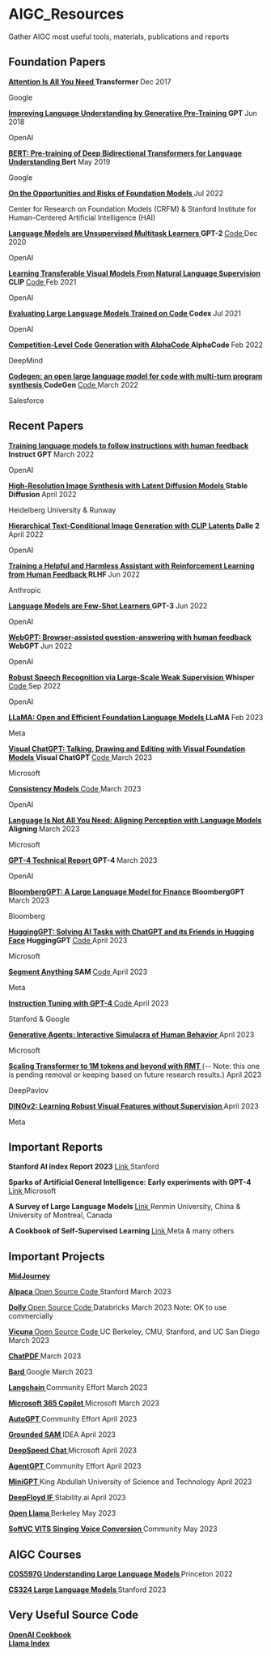 # AIGC_Resources
Gather AIGC most useful tools, materials, publications and reports

<h2> Foundation Papers </h2>

<b> <a href="https://arxiv.org/pdf/1706.03762.pdf" target="_blank"> Attention Is All You Need </a>   Transformer  </b> Dec 2017
<p> Google</p>

<b> <a href="https://arxiv.org/pdf/2108.07258.pdf" target="_blank"> Improving Language Understanding by Generative Pre-Training </a>   GPT  </b> Jun 2018
<p> OpenAI</p>

<b> <a href="https://arxiv.org/pdf/1810.04805.pdf" target="_blank"> BERT: Pre-training of Deep Bidirectional Transformers for Language Understanding </a>   Bert  </b> May 2019
<p> Google</p>

<b> <a href="https://cdn.openai.com/research-covers/language-unsupervised/language_understanding_paper.pdf" target="_blank"> On the Opportunities and Risks of Foundation Models  </a> </b>  Jul 2022
<p> Center for Research on Foundation Models (CRFM)  &
Stanford Institute for Human-Centered Artificial Intelligence (HAI) </p>

<b> <a href="https://d4mucfpksywv.cloudfront.net/better-language-models/language-models.pdf" target="_blank"> Language Models are Unsupervised Multitask Learners </a>   GPT-2  </b> <a href="https://github.com/openai/gpt-2" target="_blank"> Code </a> Dec 2020
<p> OpenAI</p>

<b> <a href="https://arxiv.org/pdf/2103.00020.pdf" target="_blank"> Learning Transferable Visual Models From Natural Language Supervision </a>   CLIP  </b> <a href="https://github.com/openai/CLIP" target="_blank"> Code </a> Feb 2021
<p> OpenAI</p>

<b> <a href="https://arxiv.org/pdf/2107.03374.pdf" target="_blank"> Evaluating Large Language Models Trained on Code </a>  Codex </b> Jul 2021
<p> OpenAI</p>

<b> <a href="https://arxiv.org/pdf/2203.07814.pdf" target="_blank"> Competition-Level Code Generation with AlphaCode </a>  AlphaCode </b> Feb 2022
<p> DeepMind</p>

<b> <a href="https://arxiv.org/pdf/2203.13474.pdf" target="_blank"> Codegen: an open large language model for code with multi-turn program synthesis </a>  CodeGen </b> <a href="https://github.com/salesforce/CodeGen" target="_blank"> Code </a> March 2022
<p> Salesforce</p>


<h2> Recent Papers </h2>

<b> <a href="https://arxiv.org/pdf/2203.02155.pdf" target="_blank"> Training language models to follow instructions with human feedback </a>   Instruct GPT  </b> March 2022
<p> OpenAI </p>

<b> <a href="https://arxiv.org/pdf/2112.10752.pdf" target="_blank"> High-Resolution Image Synthesis with Latent Diffusion Models </a>   Stable Diffusion  </b> April 2022
<p> Heidelberg University & Runway </p>

<b> <a href="https://cdn.openai.com/papers/dall-e-2.pdf" target="_blank"> Hierarchical Text-Conditional Image Generation with CLIP Latents </a>   Dalle 2  </b> April 2022
<p> OpenAI </p>

<b> <a href="https://arxiv.org/pdf/2204.05862.pdf" target="_blank"> Training a Helpful and Harmless Assistant with Reinforcement Learning from Human Feedback </a>   RLHF  </b> Jun 2022
<p> Anthropic</p>

<b> <a href="https://arxiv.org/pdf/2005.14165.pdf" target="_blank"> Language Models are Few-Shot Learners </a>   GPT-3  </b> Jun 2022
<p> OpenAI</p>

<b> <a href="https://arxiv.org/pdf/2112.09332.pdf" target="_blank"> WebGPT: Browser-assisted question-answering with human feedback </a>   WebGPT  </b> Jun 2022
<p> OpenAI</p>

<b> <a href="https://cdn.openai.com/papers/whisper.pdf" target="_blank"> Robust Speech Recognition via Large-Scale Weak Supervision </a>   Whisper  </b>  <a href="https://github.com/openai/whisper" target="_blank"> Code </a> Sep 2022
<p> OpenAI</p>

<b> <a href="https://arxiv.org/pdf/2302.13971.pdf" target="_blank"> LLaMA: Open and Efficient Foundation Language Models </a>   LLaMA  </b> Feb 2023
<p> Meta</p>

<b> <a href="https://arxiv.org/pdf/2303.04671.pdf" target="_blank"> Visual ChatGPT: Talking, Drawing and Editing with Visual Foundation Models </a>   Visual ChatGPT  </b>  <a href="https://github.com/microsoft/visual-chatgpt" target="_blank"> Code </a>  March 2023
<p> Microsoft</p>

<b> <a href="https://arxiv.org/pdf/2303.01469.pdf" target="_blank"> Consistency Models </a>  </b> <a href="https://github.com/openai/consistency_models" target="_blank"> Code </a>  March 2023
<p> OpenAI </p>

<b> <a href="https://arxiv.org/pdf/2302.14045.pdf" target="_blank">Language Is Not All You Need: Aligning Perception with Language Models </a>   Aligning  </b> March 2023
<p> Microsoft</p>

<b> <a href="https://arxiv.org/pdf/2303.08774.pdf" target="_blank"> GPT-4 Technical Report </a>   GPT-4  </b> March 2023
<p> OpenAI</p>

<b> <a href="https://arxiv.org/pdf/2303.17580.pdf" target="_blank"> BloombergGPT: A Large Language Model for Finance</a>   BloombergGPT  </b> March 2023
<p> Bloomberg </p>

<b> <a href="https://arxiv.org/pdf/2303.17580.pdf" target="_blank"> HuggingGPT: Solving AI Tasks with ChatGPT and its Friends in Hugging Face</a>   HuggingGPT  </b> <a href="https://github.com/microsoft/JARVIS" target="_blank"> Code </a>  April 2023
<p> Microsoft</p>

<b> <a href="https://ai.facebook.com/research/publications/segment-anything/" target="_blank"> Segment Anything </a>   SAM  </b>  <a href="https://github.com/facebookresearch/segment-anything" target="_blank"> Code </a> April 2023
<p> Meta</p>

<b> <a href="https://arxiv.org/pdf/2304.03277.pdf" target="_blank"> Instruction Tuning with GPT-4 </a>  </b>  <a href="https://github.com/Instruction-Tuning-with-GPT-4/GPT-4-LLM" target="_blank"> Code </a>  April 2023
<p> Stanford & Google </p>

<b> <a href="https://arxiv.org/pdf/2304.03442.pdf" target="_blank"> Generative Agents: Interactive Simulacra of Human Behavior </a>  </b>  April 2023
<p> Microsoft </p>

<b> <a href="https://arxiv.org/pdf/2304.11062.pdf" target="_blank"> Scaling Transformer to 1M tokens and beyond with RMT </a>  </b> (-- Note:  this one is pending removal or keeping based on future research results.) April 2023
<p> DeepPavlov</p>  

<b> <a href="https://arxiv.org/pdf/2304.07193.pdf" target="_blank"> DINOv2: Learning Robust Visual Features without Supervision </a>  </b>  April 2023
<p> Meta </p>

<h2> Important Reports </h2>

<b> Stanford AI index Report  2023 </b>   <a href="https://aiindex.stanford.edu/report/" target="_blank">  Link  </a>    Stanford

<b> Sparks of Artificial General Intelligence: Early experiments with GPT-4 </b>   <a href="https://arxiv.org/pdf/2303.12712.pdf" target="_blank">  Link  </a>   Microsoft

<b> A Survey of Large Language Models </b>   <a href="https://arxiv.org/pdf/2303.18223.pdf" target="_blank">  Link  </a>    Renmin University, China & University of Montreal, Canada

<b> A Cookbook of Self-Supervised Learning </b>   <a href="https://arxiv.org/pdf/2304.12210.pdf" target="_blank">  Link  </a>   Meta & many others


<h2> Important Projects</h2>

<b>  <a href="https://www.midjourney.com/" target="_blank">  MidJourney </a>    </b>  

<b>  <a href="https://crfm.stanford.edu/2023/03/13/alpaca.html" target="_blank">  Alpaca  </a>    </b>    <a href="https://github.com/tatsu-lab/stanford_alpaca" target="_blank"> Open Source Code </a>  Stanford    March 2023

<b>  <a href="https://www.databricks.com/blog/2023/03/24/hello-dolly-democratizing-magic-chatgpt-open-models.html" target="_blank">  Dolly  </a>    </b>    <a href="https://github.com/databrickslabs/dolly" target="_blank"> Open Source Code </a>  Databricks     March 2023   Note: OK to use commercially 

<b>  <a href="https://vicuna.lmsys.org/" target="_blank">  Vicuna  </a>    </b>    <a href="https://github.com/lm-sys/FastChat" target="_blank"> Open Source Code </a>   UC Berkeley, CMU, Stanford, and UC San Diego     March 2023
 
<b>  <a href="https://www.chatpdf.com/" target="_blank">  ChatPDF  </a>  </b>   March 2023

<b>  <a href="https://bard.google.com/" target="_blank">  Bard  </a>    </b>   Google   March 2023

<b>  <a href="https://github.com/hwchase17/langchain" target="_blank">  Langchain </a>    </b>   Community Effort   March 2023

<b>  <a href="https://blogs.microsoft.com/blog/2023/03/16/introducing-microsoft-365-copilot-your-copilot-for-work/" target="_blank">  Microsoft 365 Copilot  </a>    </b>   Microsoft   March 2023

<b>  <a href="https://github.com/Torantulino/Auto-GPT" target="_blank">  AutoGPT </a>    </b>   Community Effort  April 2023

<b>  <a href="https://github.com/IDEA-Research/Grounded-Segment-Anything" target="_blank">  Grounded SAM </a>    </b>   IDEA  April 2023

<b>  <a href="https://github.com/microsoft/DeepSpeed/tree/master/blogs/deepspeed-chat" target="_blank">  DeepSpeed Chat </a>    </b>   Microsoft  April 2023

<b>  <a href="https://github.com/reworkd/AgentGPT" target="_blank">  AgentGPT </a>    </b>   Community Effort  April 2023

<b>  <a href="https://minigpt-4.github.io/" target="_blank">  MiniGPT </a>    </b>   King Abdullah University of Science and Technology  April 2023

<b>  <a href="https://github.com/deep-floyd/IF" target="_blank">  DeepFloyd IF </a>    </b>  Stability.ai April 2023

<b>  <a href="https://github.com/openlm-research/open_llama" target="_blank">  Open Llama </a>    </b>  Berkeley  May 2023

<b>  <a href="https://github.com/svc-develop-team/so-vits-svc" target="_blank">  SoftVC VITS Singing Voice Conversion </a>    </b>  Community  May 2023

<h2> AIGC Courses </h2>

<b>  <a href="https://www.cs.princeton.edu/courses/archive/fall22/cos597G/" target="_blank">  COS597G Understanding Large Language Models  </a>    </b>   Princeton 2022

<b>  <a href="https://stanford-cs324.github.io/winter2022/" target="_blank">  CS324 Large Language Models  </a>    </b>   Stanford  2023



<h2> Very Useful Source Code </h2>

<b>  <a href="https://github.com/openai/openai-cookbook/" target="_blank">  OpenAI Cookbook  </a>    </b>  
<b>  <a href="https://gpt-index.readthedocs.io/en/latest/" target="_blank">  Llama Index </a>    </b>  
 

